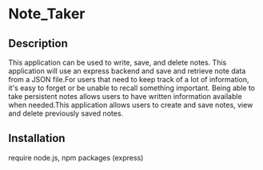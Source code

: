 # Note_Taker

## Description
This application can be used to write, save, and delete notes. This application will use an express backend and save and retrieve note data from a JSON file.For users that need to keep track of a lot of information, it's easy to forget or be unable to recall something important. Being able to take persistent notes allows users to have written information available when needed.This application allows users to create and save notes, view and delete previously saved notes.

## Installation
require node.js, npm packages (express)